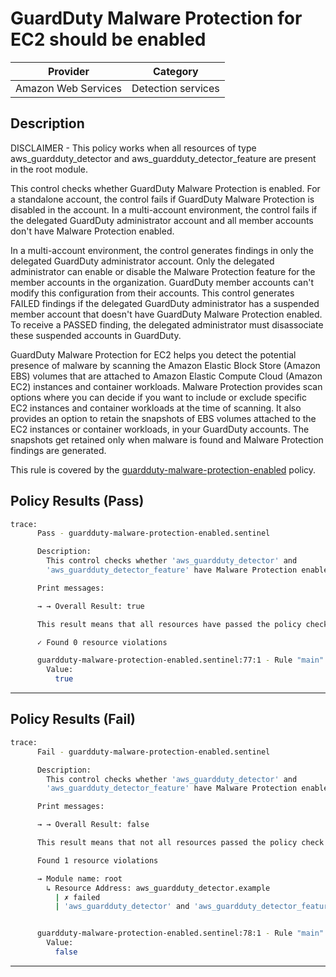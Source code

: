 # GuardDuty Malware Protection for EC2 should be enabled

| Provider            | Category           |
|---------------------|--------------------|
| Amazon Web Services | Detection services |

## Description

DISCLAIMER - This policy works when all resources of type aws_guardduty_detector and aws_guardduty_detector_feature are present in the root module.

This control checks whether GuardDuty Malware Protection is enabled. For a standalone account, the control fails if GuardDuty Malware Protection is disabled in the account. In a multi-account environment, the control fails if the delegated GuardDuty administrator account and all member accounts don't have Malware Protection enabled.

In a multi-account environment, the control generates findings in only the delegated GuardDuty administrator account. Only the delegated administrator can enable or disable the Malware Protection feature for the member accounts in the organization. GuardDuty member accounts can't modify this configuration from their accounts. This control generates FAILED findings if the delegated GuardDuty administrator has a suspended member account that doesn't have GuardDuty Malware Protection enabled. To receive a PASSED finding, the delegated administrator must disassociate these suspended accounts in GuardDuty.

GuardDuty Malware Protection for EC2 helps you detect the potential presence of malware by scanning the Amazon Elastic Block Store (Amazon EBS) volumes that are attached to Amazon Elastic Compute Cloud (Amazon EC2) instances and container workloads. Malware Protection provides scan options where you can decide if you want to include or exclude specific EC2 instances and container workloads at the time of scanning. It also provides an option to retain the snapshots of EBS volumes attached to the EC2 instances or container workloads, in your GuardDuty accounts. The snapshots get retained only when malware is found and Malware Protection findings are generated.

This rule is covered by the [guardduty-malware-protection-enabled](https://github.com/hashicorp/policy-library-FSBP-Policy-Set-for-AWS-Terraform/blob/main/policies/guardduty/guardduty-malware-protection-enabled.sentinel) policy.

## Policy Results (Pass)
```bash
trace:
      Pass - guardduty-malware-protection-enabled.sentinel

      Description:
        This control checks whether 'aws_guardduty_detector' and
        'aws_guardduty_detector_feature' have Malware Protection enabled.

      Print messages:

      → → Overall Result: true

      This result means that all resources have passed the policy check for the policy guardduty-malware-protection-enabled.

      ✓ Found 0 resource violations

      guardduty-malware-protection-enabled.sentinel:77:1 - Rule "main"
        Value:
          true
```

---

## Policy Results (Fail)
```bash
trace:
      Fail - guardduty-malware-protection-enabled.sentinel

      Description:
        This control checks whether 'aws_guardduty_detector' and
        'aws_guardduty_detector_feature' have Malware Protection enabled.

      Print messages:

      → → Overall Result: false

      This result means that not all resources passed the policy check and the protected behavior is not allowed for the policy guardduty-malware-protection-enabled.

      Found 1 resource violations

      → Module name: root
        ↳ Resource Address: aws_guardduty_detector.example
          | ✗ failed
          | 'aws_guardduty_detector' and 'aws_guardduty_detector_feature' should have Malware Protection enabled. Refer to https://docs.aws.amazon.com/securityhub/latest/userguide/guardduty-controls.html#guardduty-8 for more details.


      guardduty-malware-protection-enabled.sentinel:78:1 - Rule "main"
        Value:
          false
```

---